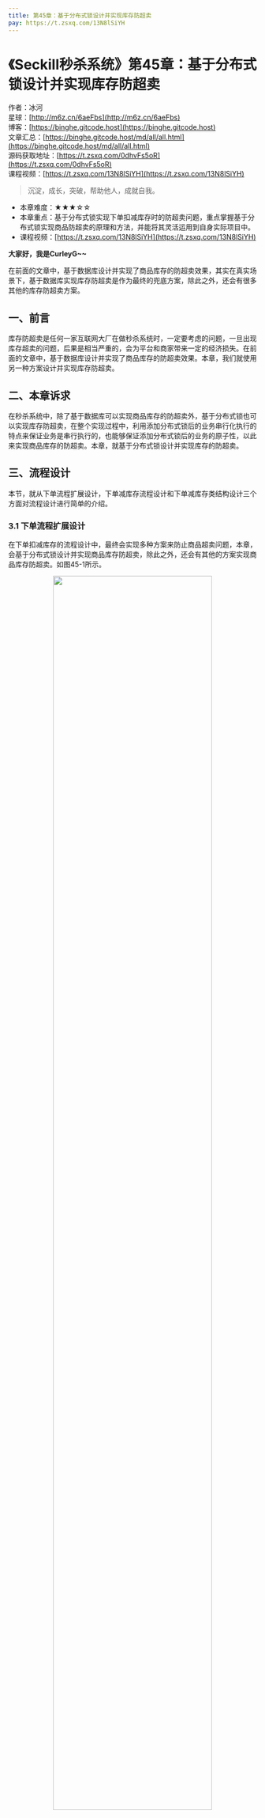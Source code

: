 ```yaml
---
title: 第45章：基于分布式锁设计并实现库存防超卖
pay: https://t.zsxq.com/13N8lSiYH
---
```


# 《Seckill秒杀系统》第45章：基于分布式锁设计并实现库存防超卖

作者：冰河
<br/>星球：[http://m6z.cn/6aeFbs](http://m6z.cn/6aeFbs)
<br/>博客：[https://binghe.gitcode.host](https://binghe.gitcode.host)
<br/>文章汇总：[https://binghe.gitcode.host/md/all/all.html](https://binghe.gitcode.host/md/all/all.html)
<br/>源码获取地址：[https://t.zsxq.com/0dhvFs5oR](https://t.zsxq.com/0dhvFs5oR)
<br/>课程视频：[https://t.zsxq.com/13N8lSiYH](https://t.zsxq.com/13N8lSiYH)

> 沉淀，成长，突破，帮助他人，成就自我。

* 本章难度：★★★☆☆
* 本章重点：基于分布式锁实现下单扣减库存时的防超卖问题，重点掌握基于分布式锁实现商品防超卖的原理和方法，并能将其灵活运用到自身实际项目中。
* 课程视频：[https://t.zsxq.com/13N8lSiYH](https://t.zsxq.com/13N8lSiYH)

**大家好，我是CurleyG~~**

在前面的文章中，基于数据库设计并实现了商品库存的防超卖效果，其实在真实场景下，基于数据库实现库存防超卖是作为最终的兜底方案，除此之外，还会有很多其他的库存防超卖方案。

## 一、前言

库存防超卖是任何一家互联网大厂在做秒杀系统时，一定要考虑的问题，一旦出现库存超卖的问题，后果是相当严重的，会为平台和商家带来一定的经济损失。在前面的文章中，基于数据库设计并实现了商品库存的防超卖效果。本章，我们就使用另一种方案设计并实现库存防超卖。

## 二、本章诉求

在秒杀系统中，除了基于数据库可以实现商品库存的防超卖外，基于分布式锁也可以实现库存防超卖，在整个实现过程中，利用添加分布式锁后的业务串行化执行的特点来保证业务是串行执行的，也能够保证添加分布式锁后的业务的原子性，以此来实现商品库存的防超卖。本章，就基于分布式锁设计并实现库存的防超卖。

## 三、流程设计

本节，就从下单流程扩展设计，下单减库存流程设计和下单减库存类结构设计三个方面对流程设计进行简单的介绍。

### 3.1 下单流程扩展设计

在下单扣减库存的流程设计中，最终会实现多种方案来防止商品超卖问题，本章，会基于分布式锁设计并实现商品库存防超卖，除此之外，还会有其他的方案实现商品库存防超卖。如图45-1所示。


<div align="center">
    <img src="https://binghe.gitcode.host/images/project/seckill/scekill-2023-06-26-001.png?raw=true" width="80%">
    <br/>
</div>

在库存防超卖的设计中，会借助SpringBoot的@ConditionalOnProperty注解为每种设计方案的实现指定配置项和对应的Value值，比如基于分布式锁设计并实现商品库存防超卖的方案借助@ConditionalOnProperty注解指定的配置项为place.order.type，配置的Value值为lock。

此时，当SpringBoot的application.yml或者application.properties中的place.order.type配置项的值为lock时，项目在启动时，就会默认加载并实例化基于分布式锁设计并实现商品库存防超卖的方案实现类。最终就会基于分布式锁实现商品库存防超卖的方案。

### 3.2 下单减库存流程设计

在秒杀系统中，基于分布式锁实现库存防超卖时，下单减库存的流程设计如图45-2所示。

## 查看完整文章

加入[冰河技术](http://m6z.cn/6aeFbs)知识星球，解锁完整技术文章与完整代码

